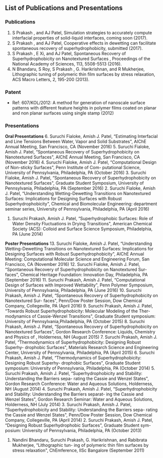 

## List of Publications and Presentations

### Publications

1. S Prakash , and AJ Patel, Simulation strategies to accurately compute interfacial properties of solid-liquid interfaces, coming soon (2017).
2. S Prakash , and AJ Patel, Cooperative effects in dewetting can facilitate spontaneous recovery of superhydrophobicity, submitted (2017).
3. S Prakash , E Xi, and AJ Patel, Spontaneous Recovery of Superhydrophobicity on Nanotextured Surfaces , Proceedings of the National Academy of Sciences, 113, 5508-5513 (2016).
4. N Bhandaru, S Roy, S Prakash , G. Harikrishnan, and R Mukherjee, Lithographic tuning of polymeric thin film surfaces by stress relaxation, ACS Macro Letters, 2, 195-200 (2013).

### Patent
- Ref: 607/KOL/2012: A method for generation of nanoscale surface patterns with different feature heights in polymer films coated on planar and non planar surfaces using single stamp (2012)

### Presentations

**Oral Presentations**
6. Suruchi Fialoke, Amish J. Patel, “Estimating Interfacial and Line Tensions Between Water, Vapor and Solid Substrates", AIChE Annual Meeting, San Francisco, CA (November 2016)
5. Suruchi Fialoke, Amish J. Patel, “Spontaneous Recovery of Superhydrophobicity on Nanotextured Surfaces", AIChE Annual Meeting, San Francisco, CA (November 2016)
4. Suruchi Fialoke, Amish J. Patel, “Computational Design of Non-sticky Surfaces", Penn Institute of Com- putational Science, University of Pennsylvania, Philadelphia, PA (October 2016)
3. Suruchi Fialoke, Amish J. Patel, “Spontaneous Recovery of Superhydrophobicity on Nanotextured Surfaces", Graduate Student Symposium, University of Pennsylvania, Philadelphia, PA (September 2016)
2. Suruchi Fialoke, Amish J. Patel, “Understanding Wetting-Dewetting Transitions on Nanotextured Surfaces: Implications for Designing Surfaces with Robust Superhydrophobicity", Chemical and Biomolecular Engineering: department seminar series, University of Pennsylvania, Philadelphia, PA (April 2016)
1. Suruchi Prakash, Amish J. Patel, “Superhydrophobic Surfaces: Role of Water Density Fluctuations in Drying Transitions", American Chemical Society (ACS): Colloid and Surface Science Symposium, Philadelphia, PA (June 2014)

**Poster Presentations**
13. Suruchi Fialoke, Amish J. Patel, “Understanding Wetting-Dewetting Transitions on Nanotextured Surfaces: Implications for Designing Surfaces with Robust Superhydrophobicity", AIChE Annual Meeting: Computational Molecular Science and Engineering Forum, San Francisco, CA (November 2016)
12. Suruchi Fialoke, Amish J. Patel, “Spontaneous Recovery of Superhydrophobicity on Nanotextured Sur- faces", Chemical Heritage Foundation: Innovation Day, Philadelphia, PA (September 2016)
11. Suruchi Prakash, Amish J. Patel, “Computational Design of Surfaces with Improved Wettability", Penn Polymer Symposium, University of Pennsylvania, Philadelphia, PA (June 2016)
10. Suruchi Prakash, Amish J. Patel, “Spontaneous Recovery of Superhydrophobicity on Nanotextured Sur- faces", Penn/Dow Poster Session, Dow Chemical Company, Collegeville, PA (April 2016)
9. Suruchi Prakash, Amish J. Patel, “Towards Robust Superhydrophobicity: Molecular Modeling of the Ther- modynamics of Cassie-Wenzel Transitions", Graduate Student symposium: University of Pennsylvania,Philadelphia, PA (October 2015)
8. Suruchi Prakash, Amish J. Patel, “Spontaneous Recovery of Superhydrophobicity on Nanotextured Surfaces", Gordon Research Conference: Liquids, Chemistry and Physics of , Holderness, NH (August 2015)
7. Suruchi Prakash, Amish J. Patel, “Thermodynamics of Superhydrophobicity: Designing Robust Superhy- drophobic Surfaces", Materials Research Science and Engineering Center, University of Pennsylvania, Philadelphia, PA (April 2015)
6. Suruchi Prakash, Amish J. Patel, “Thermodynamics of Superhydrophobicity: Designing Robust Superhy- drophobic Surfaces", Graduate Student symposium: University of Pennsylvania, Philadelphia, PA (October 2014)
5. Suruchi Prakash, Amish J. Patel, “Superhydrophobicity and Stability: Understanding the Barriers sepa- rating the Cassie and Wenzel States", Gordon Research Conference: Water and Aqueous Solutions, Holderness, NH (August 2014)
4. Suruchi Prakash, Amish J. Patel, “Superhydrophobicity and Stability: Understanding the Barriers separat- ing the Cassie and Wenzel States", Gordon Research Seminar: Water and Aqueous Solutions, Holderness, NH (July 2014)
3. Suruchi Prakash, Amish J. Patel, “Superhydrophobicity and Stability: Understanding the Barriers sepa- rating the Cassie and Wenzel States", Penn/Dow Poster Session, Dow Chemical Company, Collegeville, PA (April 2014)
2. Suruchi Prakash, Amish J. Patel, “Designing Robust Superhydrophobic Surfaces", Graduate Student sym- posium: University of Pennsylvania, Philadelphia, PA (October 2013)
1. Nandini Bhandaru, Suruchi Prakash, G. Harikrishnan, and Rabibrata Mukherjee, “Lithographic tun- ing of polymeric thin film surfaces by stress relaxation", ChEmference, IISc Bangalore (September 2011)
